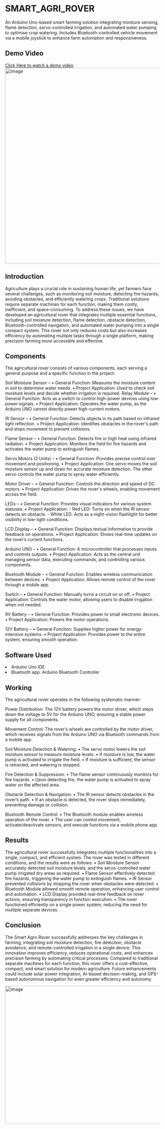 # SMART_AGRI_ROVER
An Arduino Uno-based smart farming solution integrating moisture sensing, flame detection, servo-controlled irrigation, and automated water pumping to optimise crop watering. Includes Bluetooth-controlled vehicle movement via a mobile joystick to enhance farm automation and responsiveness.
## Demo Video
<a href="https://drive.google.com/file/d/1lS3v3zLEF5gMKj5gfEhwvtU1Y9bMLXQP/view?usp=sharing">Click Here to watch a demo video</a> <br/>
<img width="722" height="636" alt="image" src="https://github.com/user-attachments/assets/101e4f60-87ff-4f9c-8f05-156866ef370c" />

## Introduction
Agriculture plays a crucial role in sustaining human life, yet farmers 
face several challenges, such as monitoring soil moisture, detecting 
fire hazards, avoiding obstacles, and efficiently watering crops. 
Traditional solutions require separate machines for each function, 
making them costly, inefficient, and space-consuming. To address 
these issues, we have developed an agricultural rover that integrates 
multiple essential functions, including soil moisture detection, flame 
detection, obstacle detection, Bluetooth-controlled navigation, and 
automated water pumping into a single compact system. This rover 
not only reduces costs but also increases efficiency by automating 
multiple tasks through a single platform, making precision farming 
more accessible and effective.

## Components 
The agricultural rover consists of various components, each serving a 
general purpose and a specific function in the project: 

Soil Moisture Sensor – 
• General Function: Measures the moisture content in soil to 
determine water needs. 
• Project Application: Used to check soil moisture levels and 
decide whether irrigation is required. 
Relay Module – 
• General Function: Acts as a switch to control high-power devices 
using low-power signals. 
• Project Application: Operates the water pump, as the Arduino 
UNO cannot directly power high-current motors. 
 
IR Sensor – 
• General Function: Detects objects in its path based on infrared 
light reflection. 
• Project Application: Identifies obstacles in the rover's path and 
stops movement to prevent collisions. 
 
 Flame Sensor – 
• General Function: Detects fire or high heat using infrared 
radiation. 
• Project Application: Monitors the field for fire hazards and 
activates the water pump to extinguish flames. 
 
 Servo Motors (2 Units) – 
• General Function: Provides precise control over movement and 
positioning. 
• Project Application: One servo moves the soil moisture sensor up 
and down for accurate moisture detection. The other servo 
controls the water pump to spray water efficiently. 
 
 Motor Driver – 
• General Function: Controls the direction and speed of DC 
motors. 
• Project Application: Drives the rover's wheels, enabling 
movement across the field. 

LEDs – 
• General Function: Provides visual indicators for various system 
statuses. 
• Project Application: - Red LED: Turns on when the IR sensor detects an obstacle. - White LED: Acts as a night-vision flashlight for better visibility in 
low-light conditions. 

LCD Display – 
• General Function: Displays textual information to provide 
feedback on operations. 
• Project Application: Shows real-time updates on the rover’s 
current functions. 

Arduino UNO – 
• General Function: A microcontroller that processes inputs and 
controls outputs. 
• Project Application: Acts as the central unit managing sensor 
data, executing commands, and controlling various components. 

Bluetooth Module – 
• General Function: Enables wireless communication between 
devices. 
• Project Application: Allows remote control of the rover through 
a mobile app. 

Switch – 
• General Function: Manually turns a circuit on or off. 
• Project Application: Controls the water motor, allowing users to 
disable irrigation when not needed. 

9V Battery – 
• General Function: Provides power to small electronic devices. 
• Project Application: Powers the motor operations. 

12V Battery – 
• General Function: Supplies higher power for energy-intensive 
systems. 
• Project Application: Provides power to the entire system, 
ensuring smooth operation.

## Software Used
<li>Arduino Uno IDE</li>
<li>Bluetooth app: Arduino Bluetooth Controller </li>

## Working
The agricultural rover operates in the following systematic manner: 

Power Distribution: The 12V battery powers the motor driver, which 
steps down the voltage to 5V for the Arduino UNO, ensuring a stable 
power supply for all components. 

Movement Control: The rover’s wheels are controlled by the motor 
driver, which receives signals from the Arduino UNO via Bluetooth 
commands from a mobile app. 
 
 Soil Moisture Detection & Watering: 
• The servo motor lowers the soil moisture sensor to measure 
moisture levels. 
• If moisture is low, the water pump is activated to irrigate the 
field. 
• If moisture is sufficient, the sensor is retracted, and watering is 
stopped. 

Fire Detection & Suppression: 
• The flame sensor continuously monitors for fire hazards. 
• Upon detecting fire, the water pump is activated to spray water 
on the affected area. 

Obstacle Detection & Navigation: 
• The IR sensor detects obstacles in the rover’s path. 
• If an obstacle is detected, the rover stops immediately, 
preventing damage or collision. 
 
Bluetooth Remote Control: 
• The Bluetooth module enables wireless operation of the rover. 
• The user can control movement, activate/deactivate sensors, 
and execute functions via a mobile phone app. 

## Results
The agricultural rover successfully integrates multiple functionalities 
into a single, compact, and efficient system. The rover was tested in 
different conditions, and the results were as follows: 
• Soil Moisture Sensor accurately detected soil moisture levels, 
and the servo-controlled water pump irrigated dry areas as 
required. 
• Flame Sensor effectively detected fire hazards, triggering the 
water pump to extinguish flames. 
• IR Sensor prevented collisions by stopping the rover when 
obstacles were detected. 
• Bluetooth Module allowed smooth remote operation, enhancing 
user control and automation. 
• LCD Display provided real-time feedback on rover actions, 
ensuring transparency in function execution. 
• The rover functioned efficiently on a single power system, 
reducing the need for multiple separate devices.

## Conclusion 
The Smart Agro Rover successfully addresses the key challenges in 
farming, integrating soil moisture detection, fire detection, obstacle 
avoidance, and remote-controlled irrigation in a single device. This 
innovation improves efficiency, reduces operational costs, and 
enhances precision farming by automating critical processes. 
Compared to traditional separate machines for each function, this 
rover offers a cost-effective, compact, and smart solution for modern 
agriculture. Future enhancements could include solar power 
integration, AI-based decision-making, and GPS-based autonomous 
navigation for even greater efficiency and autonomy.

<img width="746" height="448" alt="image" src="https://github.com/user-attachments/assets/068b38c4-32eb-4682-b1a6-a16fbc2a643a" />
